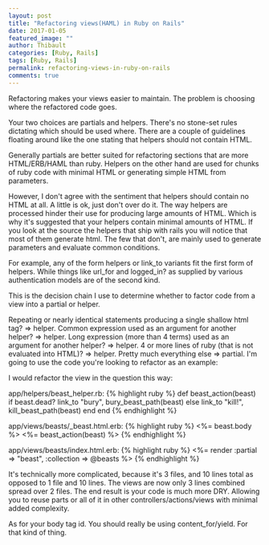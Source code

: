 ```yaml
---
layout: post
title: "Refactoring views(HAML) in Ruby on Rails"
date: 2017-01-05
featured_image: ""
author: Thibault
categories: [Ruby, Rails]
tags: [Ruby, Rails]
permalink: refactoring-views-in-ruby-on-rails
comments: true
---
```


Refactoring makes your views easier to maintain. The problem is choosing where the refactored code goes.

Your two choices are partials and helpers. There's no stone-set rules dictating which should be used where. There are a couple of guidelines floating around like the one stating that helpers should not contain HTML.

Generally partials are better suited for refactoring sections that are more HTML/ERB/HAML than ruby. Helpers on the other hand are used for chunks of ruby code with minimal HTML or generating simple HTML from parameters.

However, I don't agree with the sentiment that helpers should contain no HTML at all. A little is ok, just don't over do it. The way helpers are processed hinder their use for producing large amounts of HTML. Which is why it's suggested that your helpers contain minimal amounts of HTML. If you look at the source the helpers that ship with rails you will notice that most of them generate html. The few that don't, are mainly used to generate parameters and evaluate common conditions.

For example, any of the form helpers or link_to variants fit the first form of helpers. While things like url_for and logged_in? as supplied by various authentication models are of the second kind.

This is the decision chain I use to determine whether to factor code from a view into a partial or helper.

Repeating or nearly identical statements producing a single shallow html tag? => helper.
Common expression used as an argument for another helper? => helper.
Long expression (more than 4 terms) used as an argument for another helper? => helper.
4 or more lines of ruby (that is not evaluated into HTML)? => helper.
Pretty much everything else => partial.
I'm going to use the code you're looking to refactor as an example:

I would refactor the view in the question this way:

app/helpers/beast_helper.rb:
{% highlight ruby %}
def beast_action(beast)
  if beast.dead?
    link_to "bury", bury_beast_path(beast)
  else
    link_to "kill!", kill_beast_path(beast)
  end
end
{% endhighlight %}

app/views/beasts/_beast.html.erb:
{% highlight ruby %}
<%= beast.body %>
<%= beast_action(beast) %>
{% endhighlight %}

app/views/beasts/index.html.erb:
{% highlight ruby %}
<%= render :partial => "beast", :collection => @beasts %>
{% endhighlight %}

It's technically more complicated, because it's 3 files, and 10 lines total as opposed to 1 file and 10 lines. The views are now only 3 lines combined spread over 2 files. The end result is your code is much more DRY. Allowing you to reuse parts or all of it in other controllers/actions/views with minimal added complexity.

As for your body tag id. You should really be using content_for/yield. For that kind of thing.

